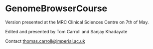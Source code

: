 # GenomeBrowserCourse
Version presented at the MRC Clinical Sciences Centre on 7th of May.


Edited and presented by Tom Carroll and Sanjay Khadayate


Contact thomas.carroll@imperial.ac.uk

